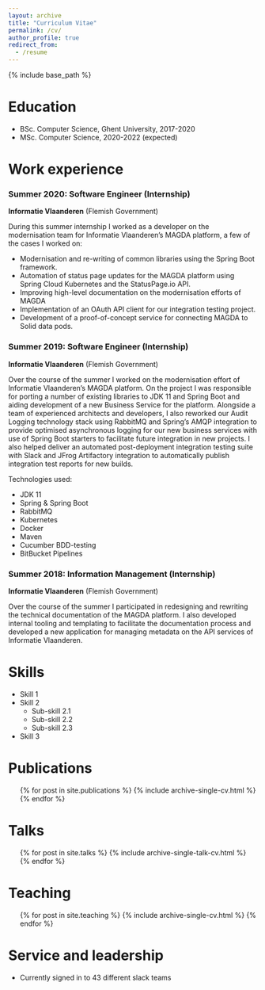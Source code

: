 ```yaml
---
layout: archive
title: "Curriculum Vitae"
permalink: /cv/
author_profile: true
redirect_from:
  - /resume
---
```


{% include base_path %}

Education
======
* BSc. Computer Science, Ghent University, 2017-2020
* MSc. Computer Science, 2020-2022 (expected)

Work experience
======

### Summer 2020: Software Engineer (Internship)
**Informatie Vlaanderen** (Flemish Government)

During this summer internship I worked as a developer on the modernisation team for Informatie Vlaanderen’s MAGDA platform, a few of the cases I worked on:

* Modernisation and re-writing of common libraries using the Spring Boot framework.
* Automation of status page updates for the MAGDA platform using Spring Cloud Kubernetes and the StatusPage.io API.
* Improving high-level documentation on the modernisation efforts of MAGDA
* Implementation of an OAuth API client for our integration testing project.
* Development of a proof-of-concept service for connecting MAGDA to Solid data pods.

### Summer 2019: Software Engineer (Internship)
**Informatie Vlaanderen** (Flemish Government)

Over the course of the summer I worked on the modernisation effort of Informatie Vlaanderen’s MAGDA platform. On the project I was responsible for porting a number of existing libraries to JDK 11 and Spring Boot and aiding development of a new Business Service for the platform. Alongside a team of experienced architects and developers, I also reworked our Audit Logging technology stack using RabbitMQ and Spring’s AMQP integration to provide optimised asynchronous logging for our new business services with use of Spring Boot starters to facilitate future integration in new projects. I also helped deliver an automated post-deployment integration testing suite with Slack and JFrog Artifactory integration to automatically publish integration test reports for new builds.

Technologies used:
* JDK 11
* Spring & Spring Boot
* RabbitMQ
* Kubernetes
* Docker
* Maven
* Cucumber BDD-testing
* BitBucket Pipelines

### Summer 2018: Information Management (Internship)
**Informatie Vlaanderen** (Flemish Government)

Over the course of the summer I participated in redesigning and rewriting the technical documentation of the MAGDA platform. I also developed internal tooling and templating to facilitate the documentation process and developed a new application for managing metadata on the API services of Informatie Vlaanderen.
  
Skills
======
* Skill 1
* Skill 2
  * Sub-skill 2.1
  * Sub-skill 2.2
  * Sub-skill 2.3
* Skill 3

Publications
======
  <ul>{% for post in site.publications %}
    {% include archive-single-cv.html %}
  {% endfor %}</ul>
  
Talks
======
  <ul>{% for post in site.talks %}
    {% include archive-single-talk-cv.html %}
  {% endfor %}</ul>
  
Teaching
======
  <ul>{% for post in site.teaching %}
    {% include archive-single-cv.html %}
  {% endfor %}</ul>
  
Service and leadership
======
* Currently signed in to 43 different slack teams
